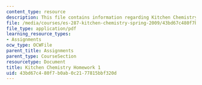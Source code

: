 ```yaml
---
content_type: resource
description: This file contains information regarding Kitchen Chemistry Homework 1.
file: /media/courses/es-287-kitchen-chemistry-spring-2009/43bd67c480f7b0ab0c2177815bbf320d_MITES_287S09_assn01_Week01.pdf
file_type: application/pdf
learning_resource_types:
- Assignments
ocw_type: OCWFile
parent_title: Assignments
parent_type: CourseSection
resourcetype: Document
title: Kitchen Chemistry Homework 1
uid: 43bd67c4-80f7-b0ab-0c21-77815bbf320d
---
```


